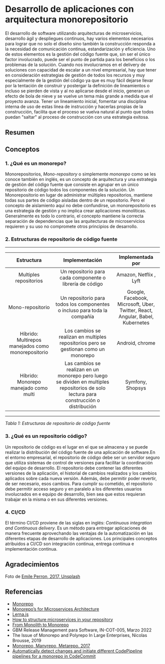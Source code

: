 # Desarrollo de aplicaciones con arquitectura monorepositorio

El desarrollo de software utilizando arquitecturas de microservicios, desarrollo ágil y despliegues continuos, hay varios elementos necesarios para lograr que no solo el diseño sino también la construcción responda a la necesidad de comunicación continua, estandarización y eficiencia. Uno de estos elementos es la gestión del código fuente que, sin ser el único factor involucrado, puede ser el punto de partida para los beneficios o los problemas de la solución.
Cuando nos involucramos en el delivery de soluciones con capacidad de escalar a un nivel empresarial, hay que tener en consideración estrategias de gestión de todos los recursos y muy especialmente de la gestión del código ya que es muy fácil dejarse llevar por la tentación de construir y postergar la definición de lineamientos o incluso se pierden de vista y al no aplicarse desde el inicio, generan un efecto de bola de nieve y se vuelve un tema más grande a medida que el proyecto avanza.
Tener un lineamiento inicial, fomentar una disciplina interna de uso de estas línea de instrucción y hacerlas propias de la construcción, facilita que el proceso se vuelva natural al punto que todos puedan "saltar" al proceso de construcción con una estrategia exitosa.

## Resumen

## Conceptos

### 1. ¿Qué es un monorepo?
Monorepositorios, *Mono-repository* o simplemente *monorepo* como se les conoce también en inglés, es un concepto de arquitectura y una estrategia de gestión  del código fuente que consiste en agrupar en un único repositorio de código todos los componentes de la solución.
Un Monorepositorio en lugar de administrar múltiples repositorios, mantiene todas sus partes de código aisladas dentro de un repositorio. Pero el concepto de aislamiento aquí no debe confundirse, un monorepositorio es una estrategia de gestión y no implica crear aplicaciones monolíticas.  Generalmente es todo lo contrario, el concepto mantiene la correcta separación de dependencias que las arquitecturas de microservicios requieren y su uso no compromete otros principios de desarrollo.

### 2. Estructuras de repositorio de código fuente
---
|       Estructura       |                    Implementación             |                              Implementada  por                          |
| :--------------------: | :--------------------------------------------------------------------: | :--------------------------------------------------------------------: |
| Multiples repositorios |   Un repositorio para cada componente o librería de código   |   Amazon, Netflix , Lyft                             |
|    Mono-repositorio    | Un repositorio para todos los componentes o incluso para toda la compañía | Google, Facebook, Microsoft, Uber, Twitter, React, Angular, Babel, Kubernetes |
| Híbrido: Multirepos manejados como  monorepositorio | Los cambios se realizan en multiples repositorios pero se gestionan como un monorepo  | Android, chrome |
| Híbrido: Monorepo manejado como multi | Las cambios se realizan en un monorepo pero luego se dividen en multiples repositorios de solo lectura para construcción o distribución | Symfony, Shopsys | 
---
*Tabla 1: Estructuras de repositorio de código fuente*

### 3. ¿Qué es un repositorio código?

Un repositorio de código es el lugar en el que se almacena y se puede realizar la distribución del código fuente de una aplicación de software.En el entorno empresarial, el repositorio de código debe ser un servidor seguro que utiliza sistemas de control de versiones para facilitar la coordinación del equipo de desarrollo. El repositorio debe contener las diferentes versiones de la aplicación, el historial de cambios realizados y los cambios aplicados sobre cada nueva versión. Además, debe permitir poder revertir, de ser necesario, esos cambios. Para cumplir su cometido, el repositorio debe permitir  acceso seguro y en paralelo a los diferentes usuarios involucrados en e equipo de desarrollo, bien sea que estos requieran trabajar en la misma o en sus diferentes versiones.


### 4. CI/CD

El término CI/CD proviene de las siglas en inglés: *Continuous integration and Continuous delivery*. Es un método para entregar aplicaciones de manera frecuente aprovechando las ventajas de la automatización en las diferentes etapas de desarrollo de aplicaciones. Los principales conceptos atribuidos a CI/CD son integración continua, entrega continua e implementación continua. 


## Agradecimientos

Foto de [Emile Perron, 2017, Unsplash](https://unsplash.com/photos/xrVDYZRGdw4?utm_source=unsplash&utm_medium=referral&utm_content=creditShareLink)

## Referencias

* [Monorepo](https://en.wikipedia.org/wiki/Monorepo)
* [Monorepo’s for Microservices Architecture](https://dzone.com/articles/monorepos-for-microservices-commerce-architecture)
* [Lerna.js](https://lerna.js.org/)
* [How to structure microservices in your repository](https://softwareengineering.stackexchange.com/questions/386066/how-to-structure-microservices-in-your-repository)
* [From Monolith to Monorepo](https://medium.com/@brockreece/from-monolith-to-monorepo-19d78ffe9175)
* GBM Release Management para Software, IN-COT-005, Marzo 2022
* The Issue of Monorepo and Polyrepo In Large Enterprises, Nicolas Brousse, 2019 
* [Monorepo, Manyrepo, Metarepo. 2017](https://notes.burke.libbey.me/metarepo/)
* [Automatically detect changes and initiate different CodePipeline pipelines for a monorepo in CodeCommit](https://docs.aws.amazon.com/prescriptive-guidance/latest/patterns/automatically-detect-changes-and-initiate-different-codepipeline-pipelines-for-a-monorepo-in-codecommit.html)